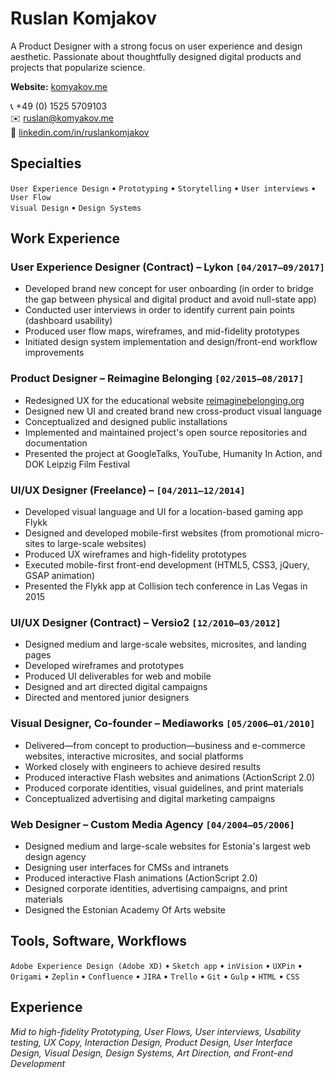 # Ruslan Komjakov

<!-- **Available immediately** for contract/freelance work. -->

A Product Designer with a strong focus on user experience and design aesthetic. Passionate about thoughtfully designed digital products and projects that popularize science.

**Website:** [komyakov.me](https://komyakov.me/)

:telephone_receiver: +49 (0) 1525 5709103  
:envelope: ruslan@komyakov.me  
:bust_in_silhouette: [linkedin.com/in/ruslankomjakov](https://www.linkedin.com/in/ruslankomjakov)

## Specialties

`User Experience Design` • `Prototyping` • `Storytelling` • `User interviews` • `User Flow`  
`Visual Design` • `Design Systems`

## Work Experience

### User Experience Designer (Contract) – Lykon `[04/2017–09/2017]`

*   Developed brand new concept for user onboarding (in order to bridge the gap between physical and digital product and avoid null-state app)
*   Conducted user interviews in order to identify current pain points (dashboard usability)
*   Produced user flow maps, wireframes, and mid-fidelity prototypes
*   Initiated design system implementation and design/front-end workflow improvements

### Product Designer – Reimagine Belonging `[02/2015–08/2017]`

*   Redesigned UX for the educational website [reimaginebelonging.org](https://reimaginebelonging.org)
*   Designed new UI and created brand new cross-product visual language
*   Conceptualized and designed public installations
*   Implemented and maintained project's open source repositories and documentation
*   Presented the project at GoogleTalks, YouTube, Humanity In Action, and DOK Leipzig Film Festival

### UI/UX Designer (Freelance) – `[04/2011–12/2014]`

*   Developed visual language and UI for a location-based gaming app Flykk
*   Designed and developed mobile-first websites (from promotional micro-sites to large-scale websites)
*   Produced UX wireframes and high-fidelity prototypes
*   Executed mobile-first front-end development (HTML5, CSS3, jQuery, GSAP animation)
*   Presented the Flykk app at Collision tech conference in Las Vegas in 2015

### UI/UX Designer (Contract) – Versio2 `[12/2010–03/2012]`

*   Designed medium and large-scale websites, microsites, and landing pages
*   Developed wireframes and prototypes
*   Produced UI deliverables for web and mobile
*   Designed and art directed digital campaigns
*   Directed and mentored junior designers

### Visual Designer, Co-founder – Mediaworks `[05/2006–01/2010]`

*   Delivered—from concept to production—business and e-commerce websites, interactive microsites, and social platforms
*   Worked closely with engineers to achieve desired results
*   Produced interactive Flash websites and animations (ActionScript 2.0)
*   Produced corporate identities, visual guidelines, and print materials
*   Conceptualized advertising and digital marketing campaigns

### Web Designer – Custom Media Agency `[04/2004–05/2006]`

*   Designed medium and large-scale websites for Estonia's largest web design agency
*   Designing user interfaces for CMSs and intranets
*   Produced interactive Flash animations (ActionScript 2.0)
*   Designed corporate identities, advertising campaigns, and print materials
*   Designed the Estonian Academy Of Arts website

## Tools, Software, Workflows

`Adobe Experience Design (Adobe XD)` • `Sketch app` • `inVision` • `UXPin` •  `Origami` • `Zeplin` • `Confluence` • `JIRA` • `Trello` • `Git` • `Gulp` •  `HTML` • `CSS`

## Experience

*Mid to high-fidelity Prototyping, User Flows, User interviews, Usability testing, UX Copy, Interaction Design, Product Design, User Interface Design, Visual Design, Design Systems, Art Direction, and Front-end Development*
